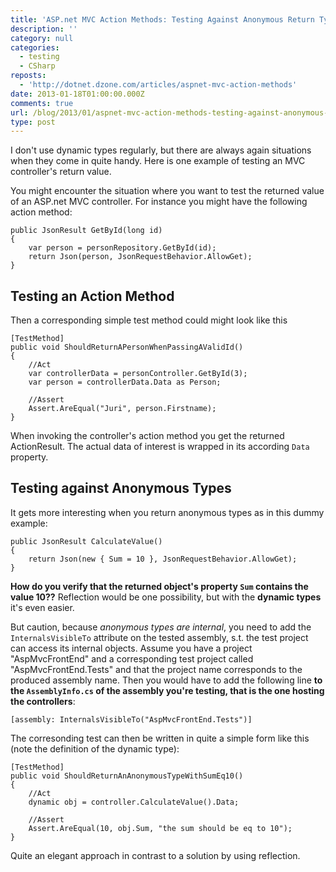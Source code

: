 ```yaml
---
title: 'ASP.net MVC Action Methods: Testing Against Anonymous Return Types'
description: ''
category: null
categories:
  - testing
  - CSharp
reposts:
  - 'http://dotnet.dzone.com/articles/aspnet-mvc-action-methods'
date: 2013-01-18T01:00:00.000Z
comments: true
url: /blog/2013/01/aspnet-mvc-action-methods-testing-against-anonymous-return-types
type: post
---
```




I don't use dynamic types regularly, but there are always again situations when they come in quite handy. Here is one example of testing an MVC controller's return value.

You might encounter the situation where you want to test the returned value of an ASP.net MVC controller. For instance you might have the following action method:

    public JsonResult GetById(long id)
    {
        var person = personRepository.GetById(id);
        return Json(person, JsonRequestBehavior.AllowGet);
    }

## Testing an Action Method

Then a corresponding simple test method could might look like this

    [TestMethod]
    public void ShouldReturnAPersonWhenPassingAValidId()
    {
        //Act
        var controllerData = personController.GetById(3);
        var person = controllerData.Data as Person;

        //Assert
        Assert.AreEqual("Juri", person.Firstname);
    }

When invoking the controller's action method you get the returned ActionResult. The actual data of interest is wrapped in its according `Data` property.

## Testing against Anonymous Types

It gets more interesting when you return anonymous types as in this dummy example:

    public JsonResult CalculateValue()
    {
        return Json(new { Sum = 10 }, JsonRequestBehavior.AllowGet);
    }

**How do you verify that the returned object's property `Sum` contains the value 10??** Reflection would be one possibility, but with the **dynamic types** it's even easier.

But caution, because _anonymous types are internal_, you need to add the `InternalsVisibleTo` attribute on the tested assembly, s.t. the test project can access its internal objects. Assume you have a project "AspMvcFrontEnd" and a corresponding test project called "AspMvcFrontEnd.Tests" and that the project name corresponds to the produced assembly name. Then you would have to add the following line **to the `AssemblyInfo.cs` of the assembly you're testing, that is the one hosting the controllers**:

    [assembly: InternalsVisibleTo("AspMvcFrontEnd.Tests")]

The corresonding test can then be written in quite a simple form like this (note the definition of the dynamic type):

    [TestMethod]
    public void ShouldReturnAnAnonymousTypeWithSumEq10()
    {
        //Act
        dynamic obj = controller.CalculateValue().Data;

        //Assert
        Assert.AreEqual(10, obj.Sum, "the sum should be eq to 10");
    }

Quite an elegant approach in contrast to a solution by using reflection.
